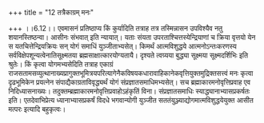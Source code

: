 +++
title = "12 तत्रैकाग्रम् मनः"

+++
।।6.12।। एवमासनं प्रतिष्ठाप्य किं कुर्यादिति तत्राह तत्र तस्मिन्नासन
उपविश्यैव नतु शयानस्तिष्ठन्वा। आसीनः संभवात् इति न्यायात्। यताः संयता
उपरताश्चित्तस्येन्द्रियाणां च क्रिया वृत्तयो येन स यतचित्तेन्द्रियक्रियः
सन् योगं समाधिं युञ्जीताभ्यसेत्। किमर्थं आत्मविशुद्धये आत्मनोऽन्तःकरणस्य
सर्वविक्षेपशून्यत्वेनातिसूक्ष्मतया ब्रह्मसाक्षात्कारयोग्यतायै। दृश्यते
त्वग्र्यया बुद्ध्या सूक्ष्मया सूक्ष्मदर्शिभिः इति श्रुतेः। किं कृत्वा
योगमभ्यसेदिति तत्राह एकाग्रं
राजसतामसव्युत्थानाख्यप्रागुक्तभूमित्रयपरित्यागेनैकविषयकधारावाहिकानेकवृत्तियुक्तमुद्रिक्तसत्त्वं
मनः कृत्वा दृढभूमिकेन प्रयत्नेन संपाद्यैकाग्रताविवृद्ध्यर्थं योगं
संप्रज्ञातसमाधिमभ्यसेत्। सच ब्रह्माकारमनोवृत्तिप्रवाह एव
निदिध्यासनाख्यः। तदुक्तम्ब्रह्माकारमनोवृत्तिप्रवाहोऽहंकृतिं विना।
संप्रज्ञातसमाधिः स्याद्ध्यानाभ्यासप्रकर्षतः इति। एतदेवाभिप्रेत्य
ध्यानाभ्यासप्रकर्षं विदधे भगवान्योगी युञ्जीत
सततंयुञ्ज्याद्योगमात्मविशुद्धयेयुक्त आसीत मत्परः इत्यादि बहुकृत्वः।
